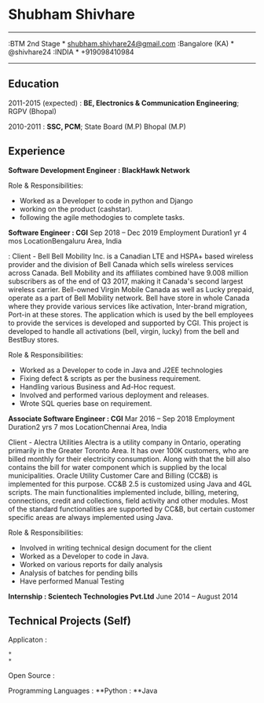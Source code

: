 Shubham Shivhare
============

-------------------     ----------------------------
:BTM 2nd Stage         * shubham.shivhare24@gmail.com
:Bangalore (KA)        *                  @shivhare24
:INDIA                 *                +919098410984
-------------------     ----------------------------

Education
---------

2011-2015 (expected)
:   **BE, Electronics & Communication Engineering**; RGPV (Bhopal)


2010-2011
:   **SSC, PCM**; State Board (M.P)
    Bhopal (M.P)


Experience
----------

**Software Development Engineer : BlackHawk Network**

Role & Responsibilities:
* Worked as a Developer to code in python and Django
* working on the product (cashstar).
* following the agile methodogies to complete tasks.


**Software Engineer : CGI**
Sep 2018 – Dec 2019
Employment Duration1 yr 4 mos
LocationBengaluru Area, India

: Client - Bell
Bell Mobility Inc. is a Canadian LTE and HSPA+ based wireless provider and the division of Bell Canada which sells wireless services across Canada. Bell Mobility and its affiliates combined have 9.008 million subscribers as of the end of Q3 2017, making it Canada's second largest wireless carrier. Bell-owned Virgin Mobile Canada as well as Lucky prepaid, operate as a part of Bell Mobility network. Bell have store in whole Canada where they provide various services like activation, Inter-brand migration, Port-in at these stores. The application which is used by the bell employees to provide the services is developed and supported by CGI. This project is developed to handle all activations (bell, virgin, lucky) from the bell and BestBuy stores.

Role & Responsibilities:
* Worked as a Developer to code in Java and J2EE technologies
* Fixing defect & scripts as per the business requirement.
* Handling various Business and Ad-Hoc request.
* Involved and performed various deployment and releases.
* Wrote SQL queries base on requirement.

**Associate Software Engineer : CGI**
Mar 2016 – Sep 2018
Employment Duration2 yrs 7 mos
LocationChennai Area, India

Client - Alectra Utilities
Alectra is a utility company in Ontario, operating primarily in the Greater Toronto Area. It has over 100K customers, who are billed monthly for their electricity consumption. Along with that the bill also contains the bill for water component which is supplied by the local municipalities. Oracle Utility Customer Care and Billing (CC&B) is implemented for this purpose. CC&B 2.5 is customized using Java and 4GL scripts. The main functionalities implemented include, billing, metering, connections, credit and collections, field activity and other modules. Most of the standard functionalities are supported by CC&B, but certain customer specific areas are always implemented using Java.

Role & Responsibilities:
* Involved in writing technical design document for the client
* Worked as a Developer to code in Java.
* Worked on various reports for daily analysis
* Analysis of batches for pending bills
* Have performed Manual Testing


**Internship : Scientech Technologies Pvt.Ltd**
June 2014 – August 2014



Technical Projects (Self)
--------------------

 Applicaton
:   

    * 
    * 

Open Source
:   

Programming Languages
:   **Python 
:   **Java 






